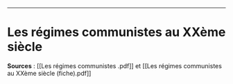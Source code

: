 ***
# Les régimes communistes au XXème siècle
**Sources** : [[Les régimes communistes .pdf]] et [[Les régimes communistes au XXème siècle (fiche).pdf]] 


